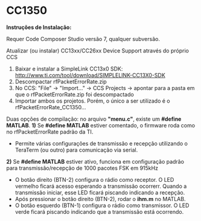 # CC1350

**Instruções de Instalação:**

Requer Code Composer Studio versão 7, qualquer subversão.

Atualizar (ou instalar) CC13xx/CC26xx Device Support através do próprio CCS
1. Baixar e instalar a SimpleLink CC13x0 SDK: http://www.ti.com/tool/download/SIMPLELINK-CC13X0-SDK
2. Descompactar rfPacketErrorRate.zip
3. No CCS: "File" -> "Import..." -> CCS Projects -> apontar para a pasta em que o rfPacketErrorRate.zip foi descompactado
4. Importar ambos os projetos. Porém, o único a ser utilizado é o rfPacketErrorRate_CC1350...

Duas opções de compilação: no arquivo **"menu.c"**, existe um **#define MATLAB**.
**1)** Se **#define MATLAB** estiver comentado, o firmware roda como no rfPacketErrorRate padrão da TI.
- Permite várias configurações de transmissão e recepção utilizando o TeraTerm (ou outro) para comunicação via serial.

**2)** Se **#define MATLAB** estiver ativo, funciona em configuração padrão para transmissão/recepção de 1000 pacotes FSK em 915kHz
- O botão direito (BTN-2) configura o rádio como receptor. O LED vermelho ficará acesso esperando a transmissão ocorrerr. Quando a transmissão iniciar, esse LED ficará piscando indicando a recepção.
- Após pressionar o botão direito (BTN-2), rodar o **ihm.m** no MATLAB.
- O botão esquerdo (BTN-1) configura o rádio como transmissor. O LED verde ficará piscando indicando que a transmissão está ocorrendo.
